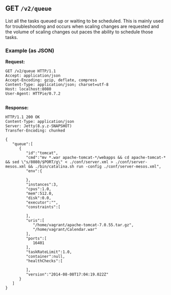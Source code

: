 ## GET `/v2/queue`

List all the tasks queued up or waiting to be scheduled.  This is mainly used for troubleshooting and occurs when scaling changes are requested and the volume of scaling changes out paces the ability to schedule those tasks.  

### Example (as JSON)

**Request:**

```
GET /v2/queue HTTP/1.1
Accept: application/json
Accept-Encoding: gzip, deflate, compress
Content-Type: application/json; charset=utf-8
Host: localhost:8080
User-Agent: HTTPie/0.7.2


```

**Response:**

```
HTTP/1.1 200 OK
Content-Type: application/json
Server: Jetty(8.y.z-SNAPSHOT)
Transfer-Encoding: chunked

{  
   "queue":[  
      {  
         "id":"tomcat",
         "cmd":"mv *.war apache-tomcat-*/webapps && cd apache-tomcat-* && sed \"s/8080/$PORT/g\" < ./conf/server.xml > ./conf/server-mesos.xml && ./bin/catalina.sh run -config ./conf/server-mesos.xml",
         "env":{  

         },
         "instances":3,
         "cpus":1.0,
         "mem":512.0,
         "disk":0.0,
         "executor":"",
         "constraints":[  

         ],
         "uris":[  
            "/home/vagrant/apache-tomcat-7.0.55.tar.gz",
            "/home/vagrant/Calendar.war"
         ],
         "ports":[  
            16401
         ],
         "taskRateLimit":1.0,
         "container":null,
         "healthChecks":[  

         ],
         "version":"2014-08-08T17:04:19.022Z"
      }
   ]
}

```

